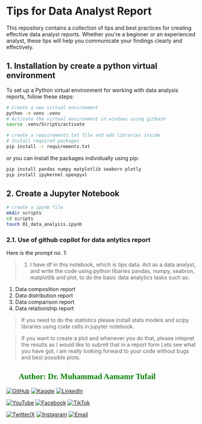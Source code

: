 # Tips for Data Analyst Report

This repository contains a collection of tips and best practices for creating effective data analyst reports. Whether you're a beginner or an experienced analyst, these tips will help you communicate your findings clearly and effectively.

## 1. Installation by create a python virtual environment
To set up a Python virtual environment for working with data analysis reports, follow these steps:

```bash
# Create a new virtual environment
python -m venv .venv
# Activate the virtual environment in windows using gitbash
source .venv/Scripts/activate

# create a requirements.txt file and add libraries inside
# Install required packages
pip install -r requirements.txt
```
or you can install the packages individually using pip:

```bash
pip install pandas numpy matplotlib seaborn plotly
pip install ipykernel openpyxl
```

## 2. Create a Jupyter Notebook

```bash
# create a ipynb file
mkdir scripts
cd scripts
touch 01_data_analysis.ipynb
```

### 2.1. Use of github copilot for data anlytics report

Here is the prompt no. 1:

> 1. I have df in this notebook, which is tips data.
Act as a data analyst, and write the code using python libaries pandas, numpy, seabron, matplotlib and plot, to do the basic data analytics tasks such as:
1. Data composition report
2. Data distribution report
3. Data comparison report
4. Data relationship report

> If you need to do the statistics please install stats models and scipy libraries using code cells in jupyter notebook.

> If you want to create a plot and whenever you do that, please intepret the results as I would like to submit that in a report form
Lets see what you have got, i am really looking forward to your code without bugs and best possible plots.




<h2 style="font-family: 'poppins'; font-weight: bold; color: Green;">👨‍💻Author: Dr. Muhammad Aamamr Tufail</h2>

[![GitHub](https://img.shields.io/badge/GitHub-Profile-blue?style=for-the-badge&logo=github)](https://github.com/AammarTufail) 
[![Kaggle](https://img.shields.io/badge/Kaggle-Profile-blue?style=for-the-badge&logo=kaggle)](https://www.kaggle.com/muhammadaammartufail) 
[![LinkedIn](https://img.shields.io/badge/LinkedIn-Profile-blue?style=for-the-badge&logo=linkedin)](https://www.linkedin.com/in/dr-muhammad-aammar-tufail-02471213b/)  

[![YouTube](https://img.shields.io/badge/YouTube-Profile-red?style=for-the-badge&logo=youtube)](https://www.youtube.com/@codanics) 
[![Facebook](https://img.shields.io/badge/Facebook-Profile-blue?style=for-the-badge&logo=facebook)](https://www.facebook.com/aammar.tufail) 
[![TikTok](https://img.shields.io/badge/TikTok-Profile-black?style=for-the-badge&logo=tiktok)](https://www.tiktok.com/@draammar)  

[![Twitter/X](https://img.shields.io/badge/Twitter-Profile-blue?style=for-the-badge&logo=twitter)](https://twitter.com/aammar_tufail) 
[![Instagram](https://img.shields.io/badge/Instagram-Profile-blue?style=for-the-badge&logo=instagram)](https://www.instagram.com/aammartufail/) 
[![Email](https://img.shields.io/badge/Email-Contact%20Me-red?style=for-the-badge&logo=email)](mailto:aammar@codanics.com)
